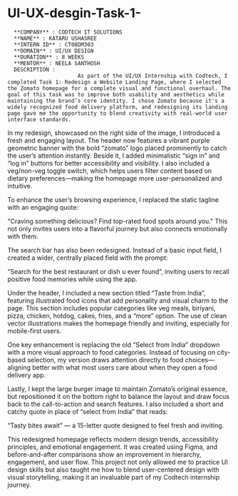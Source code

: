 # UI-UX-desgin-Task-1-



      **COMPANY** : CODTECH IT SOLUTIONS 
      **NAME** : KATARU USHASREE 
      **INTERN ID** : CT08DM303
      **DOMAIN** : UI/UX DESIGN 
      **DURATION** : 8 WEEKS 
      **MENTOR** : NEELA SANTHOSH
      DESCRIPTION : 
                          As part of the UI/UX Internship with Codtech, I completed Task 1: Redesign a Website Landing Page, where I selected the Zomato homepage for a complete visual and functional overhaul. The goal of this task was to improve both usability and aesthetics while maintaining the brand’s core identity. I chose Zomato because it's a widely recognized food delivery platform, and redesigning its landing page gave me the opportunity to blend creativity with real-world user interface standards.

In my redesign, showcased on the right side of the image, I introduced a fresh and engaging layout. The header now features a vibrant purple geometric banner with the bold “zomato” logo placed prominently to catch the user’s attention instantly. Beside it, I added minimalistic “sign in” and “log in” buttons for better accessibility and visibility. I also included a veg/non-veg toggle switch, which helps users filter content based on dietary preferences—making the homepage more user-personalized and intuitive.

To enhance the user’s browsing experience, I replaced the static tagline with an engaging quote:

"Craving something delicious? Find top-rated food spots around you."
This not only invites users into a flavorful journey but also connects emotionally with them.

The search bar has also been redesigned. Instead of a basic input field, I created a wider, centrally placed field with the prompt:

“Search for the best restaurant or dish u ever found”,
inviting users to recall positive food memories while using the app.

Under the header, I included a new section titled “Taste from India”, featuring illustrated food icons that add personality and visual charm to the page. This section includes popular categories like veg meals, biriyani, pizza, chicken, hotdog, cakes, fries, and a “more” option. The use of clean vector illustrations makes the homepage friendly and inviting, especially for mobile-first users.

One key enhancement is replacing the old “Select from India” dropdown with a more visual approach to food categories. Instead of focusing on city-based selection, my version draws attention directly to food choices—aligning better with what most users care about when they open a food delivery app.

Lastly, I kept the large burger image to maintain Zomato’s original essence, but repositioned it on the bottom right to balance the layout and draw focus back to the call-to-action and search features. I also included a short and catchy quote in place of “select from India” that reads:

“Tasty bites await” — a 15-letter quote designed to feel fresh and inviting.

This redesigned homepage reflects modern design trends, accessibility principles, and emotional engagement. It was created using Figma, and before-and-after comparisons show an improvement in hierarchy, engagement, and user flow. This project not only allowed me to practice UI design skills but also taught me how to blend user-centered design with visual storytelling, making it an invaluable part of my Codtech internship journey.

